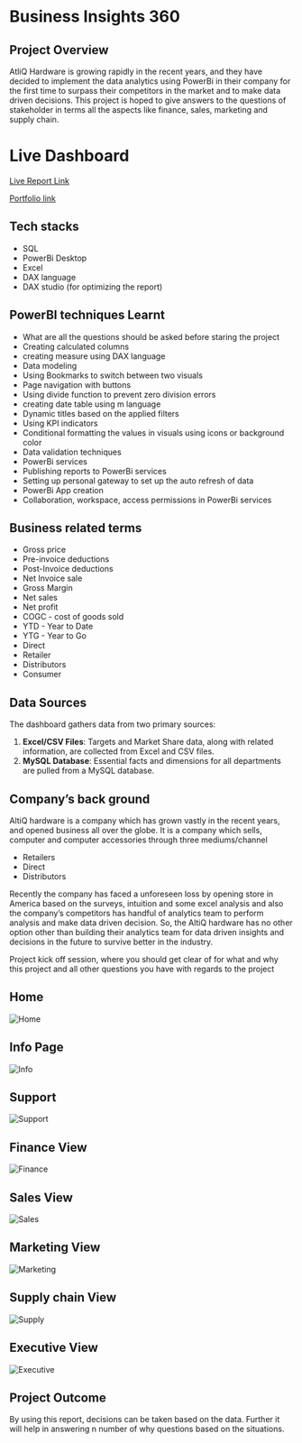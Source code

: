# Business Insights 360

## Project Overview

AtliQ Hardware is growing rapidly in the recent years, and they have decided to implement the data analytics using PowerBi in their company for the first time to surpass their competitors in the market and to make data driven decisions. This project is hoped to give answers to the questions of stakeholder in terms all the aspects like finance, sales, marketing and supply chain.

# Live Dashboard

[Live Report Link](https://app.powerbi.com/view?r=eyJrIjoiYjBkMmVjNTgtNTVhMC00YjljLTk4YTUtZDk0YWM4OTllOWJiIiwidCI6ImM2ZTU0OWIzLTVmNDUtNDAzMi1hYWU5LWQ0MjQ0ZGM1YjJjNCJ9&pageName=c3dc979953d3d246762c)

[Portfolio link](https://codebasics.io/portfolio/Ayush-Dongre)
## Tech stacks

- SQL
- PowerBi Desktop
- Excel
- DAX language
- DAX studio (for optimizing the report)

## PowerBI techniques Learnt

- What are all the questions should be asked before staring the project
- Creating calculated columns
- creating measure using DAX language
- Data modeling
- Using Bookmarks to switch between two visuals
- Page navigation with buttons
- Using divide function to prevent zero division errors
- creating date table using m language
- Dynamic titles based on the applied filters
- Using KPI indicators
- Conditional formatting the values in visuals using icons or background color
- Data validation techniques
- PowerBi services
- Publishing reports to PowerBi services
- Setting up personal gateway to set up the auto refresh of data
- PowerBi App creation
- Collaboration, workspace, access permissions in PowerBi services

## Business related terms

- Gross price
- Pre-invoice deductions
- Post-Invoice deductions
- Net Invoice sale
- Gross Margin
- Net sales
- Net profit
- COGC - cost of goods sold
- YTD - Year to Date
- YTG - Year to Go
- Direct
- Retailer
- Distributors
- Consumer

## Data Sources

The dashboard gathers data from two primary sources:

1. **Excel/CSV Files**: Targets and Market Share data, along with related information, are collected from Excel and CSV files.
2. **MySQL Database**: Essential facts and dimensions for all departments are pulled from a MySQL database.

## Company’s back ground

AltiQ hardware is a company which has grown vastly in the recent years, and opened business all over the globe. It is a company which sells, computer and computer accessories through three mediums/channel

- Retailers
- Direct
- Distributors

Recently the company has faced a unforeseen loss by opening store in America based on the surveys, intuition and some excel analysis and also the company’s competitors has handful of analytics team to perform analysis and make data driven decision. So, the AltiQ hardware has no other option other than building their analytics team for data driven insights and decisions in the future to survive better in the industry. 

Project kick off session, where you should get clear of for what and why this project and all other questions you have with regards to the project

## Home
![Home](https://github.com/ayushd1108/Business-Insights-360/blob/main/Home.png)

## Info Page
![Info](https://github.com/ayushd1108/Business-Insights-360/blob/main/Info.png)

## Support
![Support](https://github.com/ayushd1108/Business-Insights-360/blob/main/Support.png)

## Finance View
![Finance](https://github.com/ayushd1108/Business-Insights-360/blob/main/Finance%20View.png)

## Sales View
![Sales](https://github.com/ayushd1108/Business-Insights-360/blob/main/Sales%20View.png)

## Marketing View
![Marketing](https://github.com/ayushd1108/Business-Insights-360/blob/main/Marketing%20View.png)

## Supply chain View
![Supply](https://github.com/ayushd1108/Business-Insights-360/blob/main/Supply%20Chain%20View.png)

## Executive View
![Executive](https://github.com/ayushd1108/Business-Insights-360/blob/main/Executive%20View.png
)

## Project Outcome

By using this report, decisions can be taken based on the data. Further it will help in answering n number of why questions based on the situations.

